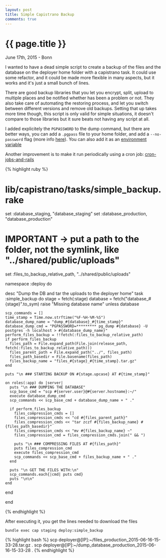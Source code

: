```yaml
---
layout: post
title: Simple Capistrano Backup
comments: true
---
```


{{ page.title }}
================

<p class="meta">June 17th, 2015 - Bonn</p>

I wanted to have a dead simple script to create a backup of the files and the database on the deployer home folder with a capistrano task.
It could use some refactor, and it could be made more flexible in many aspects, but it works and it's just a small bunch of lines.

There are good backup libraries that you let you encrypt, split, upload to multiple places and be notified whether has been a problem or not. They also take care of automating the restoring process, and let you switch between different versions and remove old backups. Setting that up takes more time though, this script is only valid for simple situations, it doesn't compare to those libraries but it sure beats not having any script at all.

I added explicitely the <code>PGPASSWORD</code> to the dump command, but there are better ways, you can add a <code>.pgpass</code> file to your home folder, and add a <code>--no-password</code> flag (more info <a href="http://www.postgresql.org/docs/current/static/libpq-pgpass.html">here</a>). You can also add it as an <a href="http://www.postgresql.org/docs/current/static/libpq-pgpass.html">environment variable</a>

Another improvement is to make it run periodically using a cron job: <a href="http://www.gotealeaf.com/blog/cron-jobs-and-rails">cron-jobs-and-rails</a>


{% highlight ruby %}
# lib/capistrano/tasks/simple_backup.rake

set :database_staging,    "database_staging"
set :database_production, "database_production"
# IMPORTANT -> put a path to the folder, not the symlink, like "../shared/public/uploads"
set :files_to_backup_relative_path, "../shared/public/uploads"

namespace :deploy do

  desc "Dump the DB and tar the uploads to the deployer home"
  task :simple_backup do
    stage = fetch(:stage)
    database = fetch("database_#{stage}".to_sym)
    raise "Missing database name" unless database

    scp_commands = []
    time_stamp = Time.now.strftime("%F-%H-%M-%S")
    database_dump_name = "dump_#{database}_#{time_stamp}"
    database_dump_cmd = "PGPASSWORD=********* pg_dump #{database} -U postgres -h localhost > #{database_dump_name}"
    perform_files_backup = !!fetch(:files_to_backup_relative_path)
    if perform_files_backup
      files_path = File.expand_path(File.join(release_path, fetch(:files_to_backup_relative_path)))
      files_parent_path = File.expand_path("../", files_path)
      files_path_basedir = File.basename(files_path)
      files_backup_name = "files_#{stage}_#{time_stamp}.tar.gz"
    end

    puts "\n ### STARTING BACKUP ON #{stage.upcase} AT #{time_stamp}"

    on roles(:app) do |server|
      puts "\n ### DUMPING THE DATABASE"
      scp_base_cmd = "scp #{server.user}@#{server.hostname}:~/"
      execute database_dump_cmd
      scp_commands << scp_base_cmd + database_dump_name + " ."

      if perform_files_backup
        files_compression_cmds = []
        files_compression_cmds << "cd #{files_parent_path}"
        files_compression_cmds << "tar zczf #{files_backup_name} #{files_path_basedir}"
        files_compression_cmds << "mv #{files_backup_name} ~"
        files_compression_cmd = files_compression_cmds.join(" && ")

        puts "\n ### COMPRESSING FILES AT #{files_path}"
        puts files_compression_cmd
        execute files_compression_cmd
        scp_commands << scp_base_cmd + files_backup_name + " ."
      end

      puts "\n GET THE FILES WITH:\n"
      scp_commands.each{|cmd| puts cmd}
      puts "\n\n"
    end
  end

end


{% endhighlight %}

After executing it, you get the lines needed to download the files

`bundle exec cap staging deploy:simple_backup`

{% highlight bash %}
scp deployer@[IP]:~/files_production_2015-06-16-15-33-28.tar.gz .
scp deployer@[IP]:~/dump_database_production_2015-06-16-15-33-28 .
{% endhighlight %}
